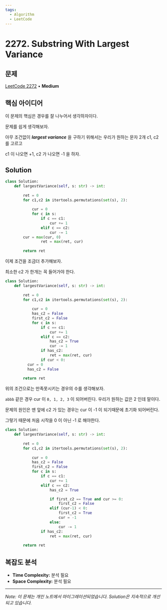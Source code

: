 ```yaml
---
tags:
  - Algorithm
  - LeetCode
---
```


# 2272. Substring With Largest Variance

## 문제

[LeetCode 2272](https://leetcode.com/problems/substring-with-largest-variance/description/) • **Medium**

## 핵심 아이디어

이 문제의 핵심은 경우를 잘 나누어서 생각하자이다.

문제를 쉽게 생각해보자.

아무 조건없이 _**largest variance**_ 을 구하기 위해서는 우리가 원하는 문자 2개 c1, c2 를 고르고

c1 이 나오면 +1, c2 가 나오면 -1 을 하자.

## Solution

```python
class Solution:
    def largestVariance(self, s: str) -> int:
        
        ret = 0
        for c1,c2 in itertools.permutations(set(s), 2):
            
            cur = 0
            for c in s:
                if c == c1:
                    cur += 1
                elif c == c2:
                    cur -= 1
        cur = max(cur, 0)
                ret = max(ret, cur)
        
        return ret
```

이제 조건을 조금더 추가해보자.

최소한 c2 가 한개는 꼭 들어가야 한다.

```python
class Solution:
    def largestVariance(self, s: str) -> int:
        
        ret = 0
        for c1,c2 in itertools.permutations(set(s), 2):
            
            cur = 0
            has_c2 = False
            first_c2 = False
            for c in s:
                if c == c1:
                    cur += 1
                elif c == c2:
                    has_c2 = True
                    cur -= 1
                if has_c2:
                    ret = max(ret, cur)
                if cur < 0:
          cur = 0
          has_c2 = False
        
        return ret
```

위의 조건으로는 만족못시키는 경우의 수를 생각해보자.

`abbb` 같은 경우 cur 이 `0, 1, 2, 3` 이 되어버린다. 우리가 원하는 값은 2 인데 말이다.

문제의 원인은 맨 앞에 c2 가 있는 경우는 cur 이 -1 이 되기때문에 초기화 되어버린다.

그렇기 때문에 처음 시작을 0 이 아닌 -1 로 해야한다.

```python
class Solution:
    def largestVariance(self, s: str) -> int:
        
        ret = 0
        for c1,c2 in itertools.permutations(set(s), 2):
            
            cur = 0
            has_c2 = False
            first_c2 = False
            for c in s:
                if c == c1:
                    cur += 1
                elif c == c2:
                    has_c2 = True

                    if first_c2 == True and cur >= 0:
                        first_c2 = False
                    elif (cur-1) < 0:
                        first_c2 = True
                        cur = -1
                    else:
                        cur -= 1
                if has_c2:
                    ret = max(ret, cur)
        
        return ret
```

## 복잡도 분석

- **Time Complexity:** 분석 필요
- **Space Complexity:** 분석 필요

---

*Note: 이 문제는 개인 노트에서 마이그레이션되었습니다. Solution은 지속적으로 개선되고 있습니다.*
